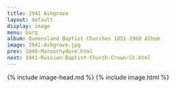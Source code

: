 ```yaml
---
title: 1941 Ashgrove
layout: default
display: image
menu: barq
album: Queensland Baptist Churches 1851-1960 Album
image: 1941-Ashgrove.jpg
prev: 1940-Maroochydore.html
next: 1941-Russian-Baptist-Church-Crown-St.html
---
```

{% include image-head.md %}
{% include image.html %}